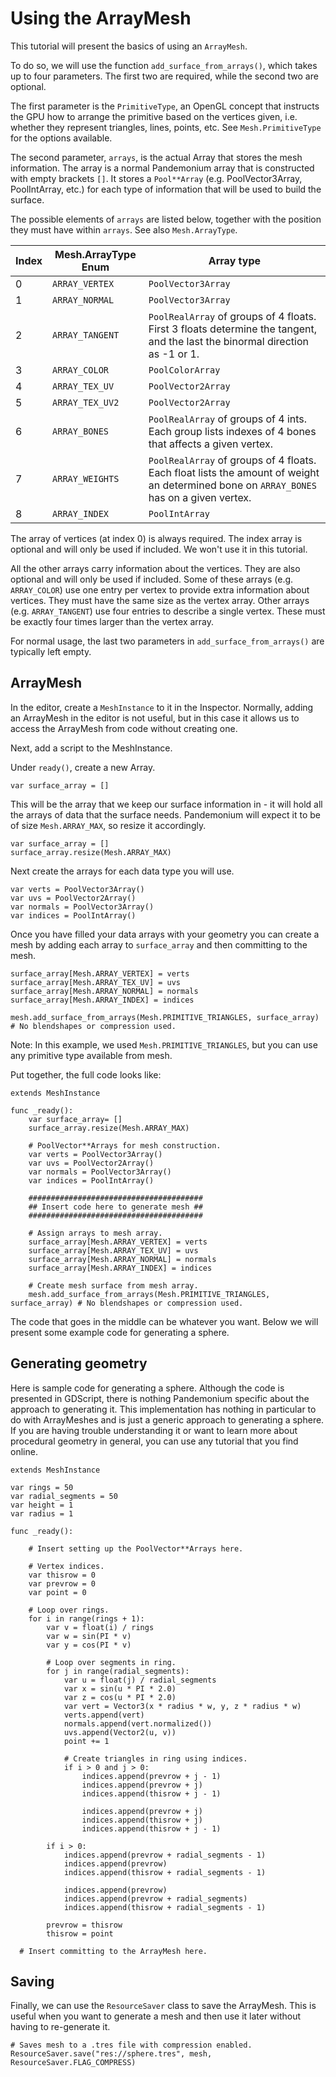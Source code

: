 
# Using the ArrayMesh

This tutorial will present the basics of using an `ArrayMesh`.

To do so, we will use the function `add_surface_from_arrays()`,
which takes up to four parameters. The first two are required, while the second two are optional.

The first parameter is the `PrimitiveType`, an OpenGL concept that instructs the GPU
how to arrange the primitive based on the vertices given, i.e. whether they represent triangles,
lines, points, etc. See `Mesh.PrimitiveType` for the options available.

The second parameter, `arrays`, is the actual Array that stores the mesh information. The array is a
normal Pandemonium array that is constructed with empty brackets `[]`. It stores a `Pool**Array`
(e.g. PoolVector3Array, PoolIntArray, etc.) for each type of information that will be used to build the surface.

The possible elements of `arrays` are listed below, together with the position they must have within `arrays`.
See also `Mesh.ArrayType`.


| Index | Mesh.ArrayType Enum |  Array type        |
|-------|---------------------|--------------------|
| 0     | `ARRAY_VERTEX`      | `PoolVector3Array` |
| 1     | `ARRAY_NORMAL`      | `PoolVector3Array` |
| 2     | `ARRAY_TANGENT`     | `PoolRealArray` of groups of 4 floats. First 3 floats determine the tangent, and the last the binormal direction as -1 or 1. |
| 3     | `ARRAY_COLOR`       | `PoolColorArray`   |
| 4     | `ARRAY_TEX_UV`      | `PoolVector2Array` |
| 5     | `ARRAY_TEX_UV2`     | `PoolVector2Array` |
| 6     | `ARRAY_BONES`       | `PoolRealArray` of groups of 4 ints. Each group lists indexes of 4 bones that affects a given vertex. |
| 7     | `ARRAY_WEIGHTS`     | `PoolRealArray` of groups of 4 floats. Each float lists the amount of weight an determined bone on `ARRAY_BONES` has on a given vertex. |
| 8     | `ARRAY_INDEX`       | `PoolIntArray`     |

The array of vertices (at index 0) is always required. The index array is optional and will only be used if included. We won't use it in this tutorial.

All the other arrays carry information about the vertices. They are also optional and will only be used if included. Some of these arrays (e.g. `ARRAY_COLOR`)
use one entry per vertex to provide extra information about vertices. They must have the same size as the vertex array. Other arrays (e.g. `ARRAY_TANGENT`) use
four entries to describe a single vertex. These must be exactly four times larger than the vertex array.

For normal usage, the last two parameters in `add_surface_from_arrays()` are typically left empty.

## ArrayMesh

In the editor, create a `MeshInstance` to it in the Inspector.
Normally, adding an ArrayMesh in the editor is not useful, but in this case it allows us to access the ArrayMesh
from code without creating one.

Next, add a script to the MeshInstance.

Under `ready()`, create a new Array.

```
var surface_array = []
```

This will be the array that we keep our surface information in - it will hold
all the arrays of data that the surface needs. Pandemonium will expect it to be of
size `Mesh.ARRAY_MAX`, so resize it accordingly.

```
var surface_array = []
surface_array.resize(Mesh.ARRAY_MAX)
```

Next create the arrays for each data type you will use.

```
var verts = PoolVector3Array()
var uvs = PoolVector2Array()
var normals = PoolVector3Array()
var indices = PoolIntArray()
```

Once you have filled your data arrays with your geometry you can create a mesh
by adding each array to `surface_array` and then committing to the mesh.

```
surface_array[Mesh.ARRAY_VERTEX] = verts
surface_array[Mesh.ARRAY_TEX_UV] = uvs
surface_array[Mesh.ARRAY_NORMAL] = normals
surface_array[Mesh.ARRAY_INDEX] = indices

mesh.add_surface_from_arrays(Mesh.PRIMITIVE_TRIANGLES, surface_array) # No blendshapes or compression used.
```

Note: In this example, we used `Mesh.PRIMITIVE_TRIANGLES`, but you can use any primitive type
available from mesh.

Put together, the full code looks like:

```
extends MeshInstance

func _ready():
    var surface_array= []
    surface_array.resize(Mesh.ARRAY_MAX)

    # PoolVector**Arrays for mesh construction.
    var verts = PoolVector3Array()
    var uvs = PoolVector2Array()
    var normals = PoolVector3Array()
    var indices = PoolIntArray()

    #######################################
    ## Insert code here to generate mesh ##
    #######################################

    # Assign arrays to mesh array.
    surface_array[Mesh.ARRAY_VERTEX] = verts
    surface_array[Mesh.ARRAY_TEX_UV] = uvs
    surface_array[Mesh.ARRAY_NORMAL] = normals
    surface_array[Mesh.ARRAY_INDEX] = indices

    # Create mesh surface from mesh array.
    mesh.add_surface_from_arrays(Mesh.PRIMITIVE_TRIANGLES, surface_array) # No blendshapes or compression used.
```

The code that goes in the middle can be whatever you want. Below we will present some example code
for generating a sphere.

## Generating geometry

Here is sample code for generating a sphere. Although the code is presented in
GDScript, there is nothing Pandemonium specific about the approach to generating it.
This implementation has nothing in particular to do with ArrayMeshes and is just a
generic approach to generating a sphere. If you are having trouble understanding it
or want to learn more about procedural geometry in general, you can use any tutorial
that you find online.

```
extends MeshInstance

var rings = 50
var radial_segments = 50
var height = 1
var radius = 1

func _ready():

    # Insert setting up the PoolVector**Arrays here.

    # Vertex indices.
    var thisrow = 0
    var prevrow = 0
    var point = 0

    # Loop over rings.
    for i in range(rings + 1):
        var v = float(i) / rings
        var w = sin(PI * v)
        var y = cos(PI * v)

        # Loop over segments in ring.
        for j in range(radial_segments):
            var u = float(j) / radial_segments
            var x = sin(u * PI * 2.0)
            var z = cos(u * PI * 2.0)
            var vert = Vector3(x * radius * w, y, z * radius * w)
            verts.append(vert)
            normals.append(vert.normalized())
            uvs.append(Vector2(u, v))
            point += 1

            # Create triangles in ring using indices.
            if i > 0 and j > 0:
                indices.append(prevrow + j - 1)
                indices.append(prevrow + j)
                indices.append(thisrow + j - 1)

                indices.append(prevrow + j)
                indices.append(thisrow + j)
                indices.append(thisrow + j - 1)

        if i > 0:
            indices.append(prevrow + radial_segments - 1)
            indices.append(prevrow)
            indices.append(thisrow + radial_segments - 1)

            indices.append(prevrow)
            indices.append(prevrow + radial_segments)
            indices.append(thisrow + radial_segments - 1)

        prevrow = thisrow
        thisrow = point

  # Insert committing to the ArrayMesh here.
```

## Saving

Finally, we can use the `ResourceSaver` class to save the ArrayMesh.
This is useful when you want to generate a mesh and then use it later without having to re-generate it.

```
# Saves mesh to a .tres file with compression enabled.
ResourceSaver.save("res://sphere.tres", mesh, ResourceSaver.FLAG_COMPRESS)
```

